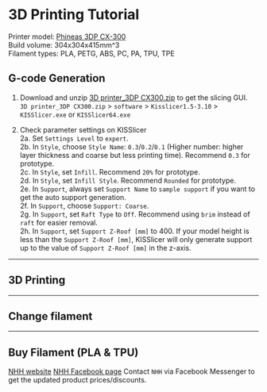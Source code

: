 # 3D Printing Tutorial
Printer model: [Phineas 3DP CX-300](https://www.phineas3dp.com/%E7%94%A2%E5%93%81%E7%9B%AE%E9%8C%84)\
Build volume: 304x304x415mm^3\
Filament types: PLA, PETG, ABS, PC, PA, TPU, TPE

## G-code Generation
1. Download and unzip [3D printer_3DP CX300.zip](https://github.com/HKPolyU-UAV/3d_printing/blob/main/3D%20printer_3DP%20CX300.zip) to get the slicing GUI.\
   `3D printer_3DP CX300.zip` > `software` > `Kisslicer1.5-3.10` > `KISSlicer.exe` or `KISSlicer64.exe`

2. Check parameter settings on KISSlicer\
   2a. Set `Settings Level` to `expert`.\
   2b. In `Style`, choose `Style Name`: `0.3`/`0.2`/`0.1` (Higher number: higher layer thickness and coarse but less printing time). Recommend `0.3` for prototype.\
   2c. In `Style`, set `Infill`. Recommend `20%` for prototype.\
   2d. In `Style`, set `Infill Style`. Recommend `Rounded` for prototype.\
   2e. In `Support`, always set `Support Name` to `sample support` if you want to get the auto support generation.\
   2f. In `Support`, choose `Support: Coarse`.\
   2g. In `Support`, set `Raft Type` to `Off`. Recommend using `brim` instead of `raft` for easier removal.\
   2h. In `Support`, set `Support Z-Roof [mm]` to 400. If your model height is less than the `Support Z-Roof [mm]`, KISSlicer will only generate support up to the value of `Support Z-Roof [mm]` in the z-axis.
---
## 3D Printing
---
## Change filament
---
## Buy Filament (PLA & TPU)
[NHH website](https://www.nhh.com.hk/en/3dprinting/Product.html)
[NHH Facebook page](https://www.facebook.com/profile.php?id=100057169131130&locale=zh_HK)
Contact `NHH` via Facebook Messenger to get the updated product prices/discounts.
